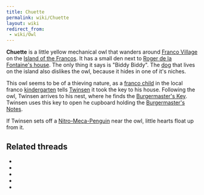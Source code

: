 ```yaml
---
title: Chuette
permalink: wiki/Chuette
layout: wiki
redirect_from:
 - wiki/Owl
---
```


**Chuette** is a little yellow mechanical owl that wanders around
[Franco Village](Franco_Village "wikilink") on the [Island of the
Francos](Island_of_the_Francos "wikilink"). It has a small den next to
[Roger de la Fontaine's house](Roger_de_la_Fontaine's_house "wikilink").
The only thing it says is "Biddy Biddy". The [dog](dog "wikilink") that
lives on the island also dislikes the owl, because it hides in one of
it's niches.

This owl seems to be of a thieving nature, as a [franco
child](franco_child "wikilink") in the local franco
[kindergarten](kindergarten "wikilink") tells
[Twinsen](Twinsen "wikilink") it took the key to his house. Following
the owl, Twinsen arrives to his nest, where he finds the [Burgermaster's
Key](Burgermaster's_Key "wikilink"). Twinsen uses this key to open he
cupboard holding the [Burgermaster's
Notes](Burgermaster's_Notes "wikilink").

If Twinsen sets off a
[Nitro-Meca-Penguin](Nitro-Meca-Penguin "wikilink") near the owl, little
hearts float up from it.

## Related threads

- 

- 

- 

- 

- 
